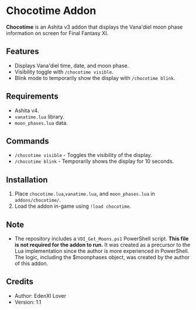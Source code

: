 # Chocotime Addon

**Chocotime** is an Ashita v3 addon that displays the Vana'diel moon phase information on screen for Final Fantasy XI.

## Features
- Displays Vana'diel time, date, and moon phase.
- Visibility toggle with `/chocotime visible`.
- Blink mode to temporarily show the display with `/chocotime blink`.

## Requirements
- Ashita v4.
- `vanatime.lua` library.
- `moon_phases.lua` data.

## Commands
- `/chocotime visible` - Toggles the visibility of the display.
- `/chocotime blink` - Temporarily shows the display for 10 seconds.

## Installation
1. Place `chocotime.lua`,`vanatime.lua`, and `moon_phases.lua` in `addons/chocotime/`.
2. Load the addon in-game using `!load chocotime`.

## Note
- The repository includes a `VDI_Get_Moons.ps1` PowerShell script. **This file is not required for the addon to run.**
It was created as a precursor to the Lua implementation since the author is more experienced in PowerShell.
The logic, including the $moonphases object, was created by the author of this addon.

## Credits
- Author: EdenXI Lover
- Version: 1.1
